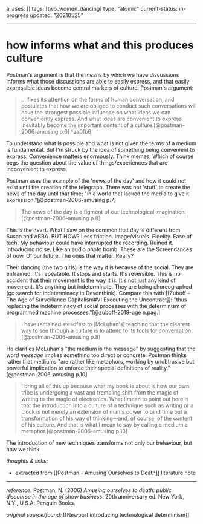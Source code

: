 aliases: []
tags: [two_women_dancing]
type: "atomic"
current-status: in-progress 
updated: "20210525"

---

# how informs what and this produces culture

Postman's argument is that the means by which we have discussions informs what those discussions are able to easily express, and that easily expressible ideas become central markers of culture. Postman's argument: 

> ... fixes its attention on the forms of human conversation, and postulates that how we are obliged to conduct such conversations will have the strongest possible influence on what ideas we can conveniently express. And what ideas are convenient to express inevitably become the important content of a culture.[@postman-2006-amusing p.6] ^aa0fb6

To understand what is possible and what is not given the terms of a medium is fundamental. But I'm struck by the idea of something being convenient to express. Convenience matters enormously. Think memes. Which of course begs the question about the value of things/experiences that are inconvenient to express. 

Postman uses the example of the 'news of the day' and how it could not exist until the creation of the telegraph. There was not 'stuff' to create the news of the day until that time; "in a world that lacked the media to give it expression."[@postman-2006-amusing p.7]

> The news of the day is a figment of our technological imagination.[@postman-2006-amusing p.8]

This is the heart. What I saw on the common that day is different from Susan and ABBA. BUT HOW? Less friction. Image/visuals. Fidelity. Ease of tech. My behaviour could have interrupted the recording. Ruined it. Introducing noise. Like an audio photo bomb. These are the Screendances of now. Of our future. The ones that matter. Really? 

Their dancing (the two girls) is the way it is because of the social. They are enframed. It's repeatable. It stops and starts. It's reversible. This is no accident that their movement is the way it is. It's not just any kind of movement. It's anything but indeterminate. They are being choreographed (go search for indeterminacy in Devonthink). Compare this with [[Zuboff – The Age of Surveillance Capitalism#VI Executing the Uncontract]]: "thus replacing the indeterminacy of social processes with the determinism of programmed machine processes."[@zuboff-2019-age n.pag.]

> I have remained steadfast to [McLuhan's] teaching that the clearest way to see through a culture is to attend to its tools for conversation.[@postman-2006-amusing p.8]

He clarifies McLuhan's "the medium is the message" by suggesting that the word _message_ implies something too direct or concrete. Postman thinks rather that mediums "are rather like metaphors, working by unobtrusive but powerful implication to enforce their special definitions of reality."[@postman-2006-amusing p.10]

>I bring all of this up because what my book is about is how our own tribe is undergoing a vast and trembling shift from the magic of writing to the magic of electronics. What I mean to point out here is that the introduction into a culture of a technique such as writing or a clock is not merely an extension of man's power to bind time but a transformation of his way of thinking—and, of course, of the content of his culture. And that is what I mean to say by calling a medium a metaphor.[@postman-2006-amusing p.13]

The introduction of new techniques transforms not only our behaviour, but how we think. 

_thoughts & links:_

- extracted from [[Postman - Amusing Ourselves to Death]] literature note


---

_reference:_ Postman, N. (2006) _Amusing ourselves to death: public discourse in the age of show business_. 20th anniversary ed. New York, N.Y., U.S.A: Penguin Books.

_original source/found:_ [[Newport introducing technological determinism]]